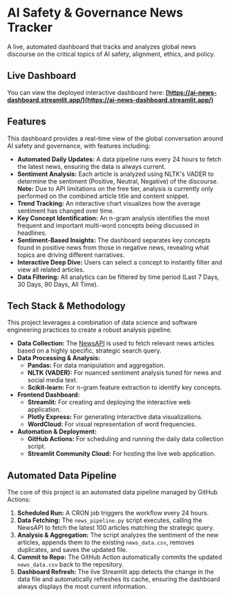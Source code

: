 # AI Safety & Governance News Tracker

A live, automated dashboard that tracks and analyzes global news discourse on the critical topics of AI safety, alignment, ethics, and policy.

## Live Dashboard

You can view the deployed interactive dashboard here:
**[https://ai-news-dashboard.streamlit.app/](https://ai-news-dashboard.streamlit.app/)**

## Features

This dashboard provides a real-time view of the global conversation around AI safety and governance, with features including:

- **Automated Daily Updates:** A data pipeline runs every 24 hours to fetch the latest news, ensuring the data is always current.
- **Sentiment Analysis:** Each article is analyzed using NLTK's VADER to determine the sentiment (Positive, Neutral, Negative) of the discourse. **Note:** Due to API limitations on the free tier, analysis is currently only performed on the combined article title and content snippet.
- **Trend Tracking:** An interactive chart visualizes how the average sentiment has changed over time.
- **Key Concept Identification:** An n-gram analysis identifies the most frequent and important multi-word concepts being discussed in headlines.
- **Sentiment-Based Insights:** The dashboard separates key concepts found in positive news from those in negative news, revealing what topics are driving different narratives.
- **Interactive Deep Dive:** Users can select a concept to instantly filter and view all related articles.
- **Data Filtering:** All analytics can be filtered by time period (Last 7 Days, 30 Days, 90 Days, All Time).

## Tech Stack & Methodology

This project leverages a combination of data science and software engineering practices to create a robust analysis pipeline.

- **Data Collection:** The [NewsAPI](https://newsapi.org/) is used to fetch relevant news articles based on a highly specific, strategic search query.
- **Data Processing & Analysis:**
    - **Pandas:** For data manipulation and aggregation.
    - **NLTK (VADER):** For nuanced sentiment analysis tuned for news and social media text.
    - **Scikit-learn:** For n-gram feature extraction to identify key concepts.
- **Frontend Dashboard:**
    - **Streamlit:** For creating and deploying the interactive web application.
    - **Plotly Express:** For generating interactive data visualizations.
    - **WordCloud:** For visual representation of word frequencies.
- **Automation & Deployment:**
    - **GitHub Actions:** For scheduling and running the daily data collection script.
    - **Streamlit Community Cloud:** For hosting the live web application.

## Automated Data Pipeline

The core of this project is an automated data pipeline managed by GitHub Actions:

1.  **Scheduled Run:** A CRON job triggers the workflow every 24 hours.
2.  **Data Fetching:** The `news_pipeline.py` script executes, calling the NewsAPI to fetch the latest 100 articles matching the strategic query.
3.  **Analysis & Aggregation:** The script analyzes the sentiment of the new articles, appends them to the existing `news_data.csv`, removes duplicates, and saves the updated file.
4.  **Commit to Repo:** The GitHub Action automatically commits the updated `news_data.csv` back to the repository.
5.  **Dashboard Refresh:** The live Streamlit app detects the change in the data file and automatically refreshes its cache, ensuring the dashboard always displays the most current information.
